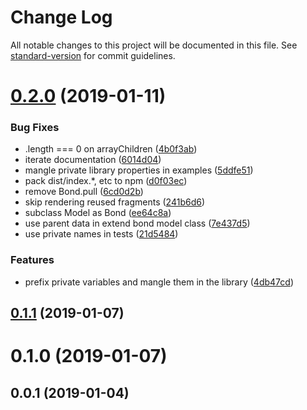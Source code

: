 # Change Log

All notable changes to this project will be documented in this file. See [standard-version](https://github.com/conventional-changelog/standard-version) for commit guidelines.

<a name="0.2.0"></a>
# [0.2.0](https://github.com/mzgoddard/-/compare/v0.1.1...v0.2.0) (2019-01-11)


### Bug Fixes

* .length === 0 on arrayChildren ([4b0f3ab](https://github.com/mzgoddard/-/commit/4b0f3ab))
* iterate documentation ([6014d04](https://github.com/mzgoddard/-/commit/6014d04))
* mangle private library properties in examples ([5ddfe51](https://github.com/mzgoddard/-/commit/5ddfe51))
* pack dist/index.*, etc to npm ([d0f03ec](https://github.com/mzgoddard/-/commit/d0f03ec))
* remove Bond.pull ([6cd0d2b](https://github.com/mzgoddard/-/commit/6cd0d2b))
* skip rendering reused fragments ([241b6d6](https://github.com/mzgoddard/-/commit/241b6d6))
* subclass Model as Bond ([ee64c8a](https://github.com/mzgoddard/-/commit/ee64c8a))
* use parent data in extend bond model class ([7e437d5](https://github.com/mzgoddard/-/commit/7e437d5))
* use private names in tests ([21d5484](https://github.com/mzgoddard/-/commit/21d5484))


### Features

* prefix private variables and mangle them in the library ([4db47cd](https://github.com/mzgoddard/-/commit/4db47cd))



<a name="0.1.1"></a>
## [0.1.1](https://github.com/mzgoddard/-/compare/v0.1.0...v0.1.1) (2019-01-07)



<a name="0.1.0"></a>
# 0.1.0 (2019-01-07)



<a name="0.0.1"></a>
## 0.0.1 (2019-01-04)
